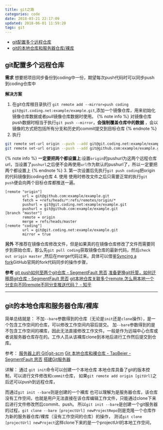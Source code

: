 ```yaml
---
title: git之路
categories: code
date: 2018-03-21 22:17:09
updated: 2018-06-01 11:59:20
tags: git
---
```


- [git配置多个远程仓库](#git配置多个远程仓库)
- [git的本地仓库和服务器仓库/裸库](#git的本地仓库和服务器仓库裸库)

<!-- more -->

## git配置多个远程仓库

**需求**
想要把项目同步备份到coding中一份，期望每次push代码时可以同步push到coding仓库中

**解决方案**

1. 在git仓库根目录执行
`git remote add --mirror=push coding git@git.coding.net:example/example.git`,添加一个镜像仓库，用来初始化镜像仓库数据或者pull镜像仓库数据时使用。
{% note info %}
对镜像仓库push数据时相当于执行`git push --mirror`，**会强制覆盖仓库中的数据** ，会以镜像的方式把包括所有分支和历史的commit提交到目标仓库
{% endnote %}
2. 执行
```bash
git remote set-url origin --push --add git@git.coding.net:example/example.git
git remote set-url origin --push --add git@github.com:example/example.git
```
 {% note info %}
**一定要把两个都设置上**:设置`origin`的pushurl为这两个远程仓库url，当设置了`pushurl`之后便不会再使用`url`作为默认的pushurl了，所以一定要把两个都设置上
{% endnote %}
3. 第一次设置后先执行`git push coding`把origin的代码镜像到coding仓库
4. 使用
 使用时修改文件之后只需要正常的执行`git push`便会向两个目标仓库都推送一遍。

```git git config
[remote "origin"]
        url = git@github.com:example/example.git
        fetch = +refs/heads/*:refs/remotes/origin/*
        pushurl = git@git.coding.net:example/example.git
        pushurl = git@github.com:example/example.git
[branch "master"]
        remote = origin
        merge = refs/heads/master
[remote "coding"]
        url = git@git.coding.net:example/example.git
        mirror = true
```

**另外**
不推荐在镜像仓库修改文件，但是如果真的在镜像仓库修改了文件而需要同步到原始仓库，那么先`git pull coding`获取镜像仓库的最新代码，然后`check out origin master` ,然后在merge代码过来。具体可以借鉴[Syncing a fork](https://help.github.com/articles/syncing-a-fork/)GitHub官网的fork代码同步的操作步骤，

**参考**
[git push如何至两个git仓库 - SegmentFault 思否](https://segmentfault.com/q/1010000000646988)
[准备更换git托管，如何迁移原git仓库 - SegmentFault 思否](https://segmentfault.com/q/1010000000124379)
[git本地仓库关联多个remote,怎么用本地一个分支向不同remote不同分支推送代码？ - 知乎](https://www.zhihu.com/question/46543115)

---

## git的本地仓库和服务器仓库/裸库

简单总结就是：
不加`--bare`参数得到的仓库（无论是`init`还是`clone`操作），是一个包含工作空间的仓库，可以修改工作空间内容后提交。
加`--bare`参数得到的是不包含工作空间的裸库，因此无法直接修改工作文件。一般是作为远端中心仓库或者说服务器仓库存在的。工作人员从该裸库clone到本地后进行工作然后提交到仓库。

参考：
[服务器上的 Git|git-scm](https://git-scm.com/book/zh/v1/%E6%9C%8D%E5%8A%A1%E5%99%A8%E4%B8%8A%E7%9A%84-Git)
[Git 本地仓库和裸仓库 - TaoBeier - SegmentFault 思否](https://segmentfault.com/a/1190000007686496)
[搭建Git服务器](https://www.liaoxuefeng.com/wiki/0013739516305929606dd18361248578c67b8067c8c017b000/00137583770360579bc4b458f044ce7afed3df579123eca000)

详解：
通过 `git init`命令可以创建一个本地仓库
本地仓库具备了git的版本控制，可以进行文件修改和`commit`仓库，
如果`git remote add origin [gitUrl]`之后还可以push到远程仓库，

而通过`git init --bare`则是创建的一个裸库
也可以理解为是服务器仓库，该仓库没有工作空间，也就是用户无法直接在该仓库编辑工作文件，只能通过clone下来后进行文件修改然后commit、push。
所以`git init --bare`是创建一个git服务器的过程，`git clone --bare [projectUrl] newProjectRepo`则是克隆一个仓库作为新的服务器仓库/裸库（没有工作空间的仓库）的操作，
测试`git clone [projectUrl] newProject`这样clone下来的是一个projectUrl的本地工作空间，